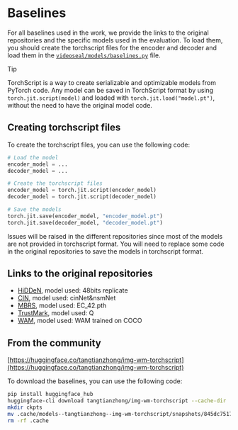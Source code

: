 # Baselines

For all baselines used in the work, we provide the links to the original repositories and the specific models used in the evaluation.
To load them, you should create the torchscript files for the encoder and decoder and load them in the [`videoseal/models/baselines.py`](../videoseal/models/baselines.py) file.


> [!TIP]
> TorchScript is a way to create serializable and optimizable models from PyTorch code. Any model can be saved in TorchScript format by using `torch.jit.script(model)` and loaded with `torch.jit.load("model.pt")`, without the need to have the original model code.


## Creating torchscript files

To create the torchscript files, you can use the following code:
```python
# Load the model
encoder_model = ...
decoder_model = ...

# Create the torchscript files
encoder_model = torch.jit.script(encoder_model)
decoder_model = torch.jit.script(decoder_model)

# Save the models
torch.jit.save(encoder_model, "encoder_model.pt")
torch.jit.save(decoder_model, "decoder_model.pt")
```

Issues will be raised in the different repositories since most of the models are not provided in torchscript format.
You will need to replace some code in the original repositories to save the models in torchscript format.

## Links to the original repositories

- [HiDDeN](https://github.com/facebookresearch/stable_signature/blob/main/hidden/notebooks/demo.ipynb), model used: 48bits replicate
- [CIN](https://github.com/rmpku/CIN), model used: cinNet&nsmNet
- [MBRS](https://github.com/jzyustc/MBRS), model used: EC_42.pth
- [TrustMark](https://github.com/adobe/trustmark/), model used: Q
- [WAM](https://github.com/facebookresearch/watermark-anything), model used: WAM trained on COCO

## From the community

[https://huggingface.co/tangtianzhong/img-wm-torchscript](https://huggingface.co/tangtianzhong/img-wm-torchscript)

To download the baselines, you can use the following code:
```bash
pip install huggingface_hub
huggingface-cli download tangtianzhong/img-wm-torchscript --cache-dir .cache
mkdir ckpts
mv .cache/models--tangtianzhong--img-wm-torchscript/snapshots/845dc751783db2a03a4b14ea600b0a4a9aba89aa/*.pt ckpts/
rm -rf .cache
```
